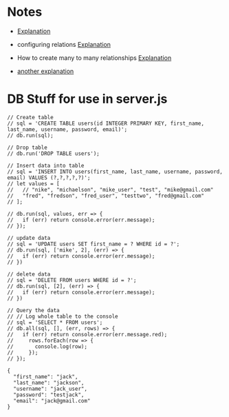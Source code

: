# Notes
- [Explanation](https://www.sqlitetutorial.net/sqlite-nodejs/insert/)

- configuring relations
[Explanation](https://www.sqlitetutorial.net/sqlite-foreign-key/)

- How to create many to many relationships
[Explanation](https://five.co/blog/how-to-create-many-to-many-relationships-in-sql/)
- [another explanation](https://www.w3schools.in/mysql/many-to-many-relationship)

# DB Stuff for use in server.js
```JS
// Create table
// sql = 'CREATE TABLE users(id INTEGER PRIMARY KEY, first_name, last_name, username, password, email)';
// db.run(sql);

// Drop table
// db.run('DROP TABLE users');

// Insert data into table
// sql = 'INSERT INTO users(first_name, last_name, username, password, email) VALUES (?,?,?,?,?)';
// let values = [
//   // "nike", "michaelson", "mike_user", "test", "mike@gmail.com"
//   "fred", "fredson", "fred_user", "testtwo", "fred@gmail.com"
// ];

// db.run(sql, values, err => {
//   if (err) return console.error(err.message);
// });

// update data
// sql = 'UPDATE users SET first_name = ? WHERE id = ?';
// db.run(sql, ['mike', 2], (err) => {
//   if (err) return console.error(err.message);
// })

// delete data
// sql = 'DELETE FROM users WHERE id = ?';
// db.run(sql, [2], (err) => {
//   if (err) return console.error(err.message);
// })

// Query the data
// // Log whole table to the console
// sql = 'SELECT * FROM users';
// db.all(sql, [], (err, rows) => {
//   if (err) return console.error(err.message.red);
//     rows.forEach(row => {
//       console.log(row);
//     });
// });
```



``` JS
{
  "first_name": "jack",
  "last_name": "jackson",
  "username": "jack_user",
  "password": "testjack",
  "email": "jack@gmail.com"
}

```